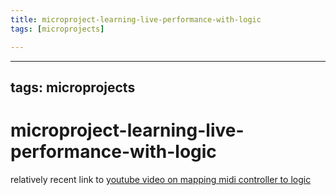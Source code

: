 ```yaml
---
title: microproject-learning-live-performance-with-logic
tags: [microprojects]

---
```


---
tags: microprojects
---


# microproject-learning-live-performance-with-logic

relatively recent link to [youtube video on mapping midi controller to logic](https://www.youtube.com/watch?v=QVv-9n5M0sk)